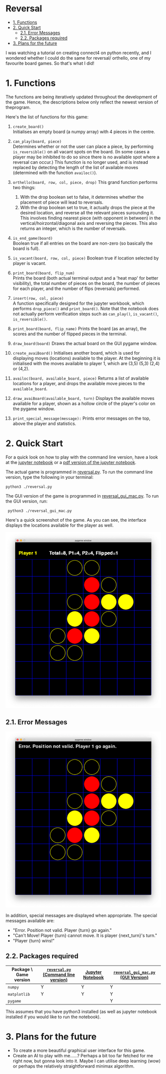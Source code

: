 <h1>Reversal</h1>

- [1. Functions](#1-functions)
- [2. Quick Start](#2-quick-start)
  - [2.1. Error Messages](#21-error-messages)
  - [2.2. Packages required](#22-packages-required)
- [3. Plans for the future](#3-plans-for-the-future)

I was watching a tutorial on creating connect4 on python recently, and I wondered whether I could do the same for reversal/ orthello, one of my favourite board games. So that's what I did!

# 1. Functions

The functions are being iteratively updated throughout the development of the game. Hence, the descriptions below only reflect the newest version of theprogram.

Here's the list of functions for this game:

1. `create_board()`  
Initialises an empty board (a numpy array) with 4 pieces in the centre.

2. `can_play(board, piece)`  
Determines whether or not the user can place a piece, by performing `is_reversible()` on all vacant spots on the board. (In some cases a player may be inhibited to do so since there is no available spot where a reversal can occur.) This function is no longer used, and is instead replaced by detecting the length of the list of available moves (determined with the function `availoc()`).

3. `orthello(board, row, col, piece, drop)` 
This grand function performs two things:
    1. With the drop boolean set to false, it determines whether the placement of piece will lead to reversals.
    2. With the drop boolean set to true, it actually drops the piece at the desired location, and reverse all the relevant pieces surounding it. This involves finding nearest piece (with opponent in between) in the vertical/hoirzontal/diagonal axis and reversing the pieces. This also returns an integer, which is the number of reversals.

4. `is_end_game(board)`  
Boolean true if all entries on the board are non-zero (so basically the board is full).

5. `is_vacant(board, row, col, piece)`
Boolean true if location selected by player is vacant.

6. `print_board(board, flip_num)`  
Prints the board (both actual terminal output and a 'heat map' for better visibility), the total number of pieces on the board, the number of pieces for each player, and the number of flips (reversals) performed.

7. `insert(row, col, piece)`  
A function specifically designed for the jupyter workbook, which performs `drop_piece()` and `print_board()`. Note that the notebook does not actually perform verification steps such as `can_play()`, `is_vacant()`, `is_reversible()`.

8. `print_board(board, flip_name)`
Prints the board (as an array), the scores and the number of flipped pieces in the terminal.

9. `draw_board(board)`
Draws the actual board on the GUI pygame window.

10. `create_avaiBoard()`
Initialises another board, which is used for displaying moves (locations) available to the player. At the beginning it is initialised with the moves available to player 1, which are (3,5) (5,3) (2,4) or (4,2).

11. `availoc(board, available_board, piece)`
Returns a list of available locations for a player, and drops the available move pieces to the `available_board`.

12. `draw_avaiBoard(available_board, turn)`
Displays the available moves available for a player, shown as a hollow circle of the player's color on the pygame window.

13. `print_special_message(message):`
Prints error messages on the top, above the player and statistics.

# 2. Quick Start

For a quick look on how to play with the command line version, have a look at the [jupyter notebook](reversal_test.ipynb) or a [pdf version of the jupyter notebook](reversal_test.pdf).

The actual game is programmed in [reversal.py](reversal.py). To run the command line version, type the following in your terminal:

    python3 ./reversal.py

The GUI version of the game is programmed in [reversal_gui_mac.py](reversal_gui_mac.py). To run the GUI version, run:

     python3 ./reversal_gui_mac.py

Here's a quick screenshot of the game. As you can see, the interface displays the locations available for the player as well.

![screenshot_of_game](reversal_available_moves.png) 

## 2.1. Error Messages

![error_message_of_game](reversal_error_message.png)

In addition, special messages are displayed when appropriate. The special messages available are:

- "Error. Position not valid. Player {turn} go again."
- "Can't Move! Player {turn} cannot move. It is player {next_turn}'s turn."
- "Player {turn} wins!"

## 2.2. Packages required

| Package \ Game version | [`reversal.py` (Command line version)](reversal.py) | [Jupyter Notebook](reversal_test.ipynb) | [`reversal_gui_mac.py` (GUI Version)](reversal_gui_mac.py) |
|---------|-----------|---------|------------|
| `numpy`                | Y   | Y    | Y   |
| `matplotlib`           | Y   | Y    | Y   |
| `pygame`               |     |      | Y   |

This assumes that you have python3 installed (as well as jupyter notebook installed if you would like to run the notebook).

# 3. Plans for the future

- To create a more beautiful graphical user interface for this game.
- Create an AI to play with me......? Perhaps a bit too far fetched for me right now, but gonna look into it. Maybe I can utilise deep learning (wow) or perhaps the relatively straightforward minimax algorithm.